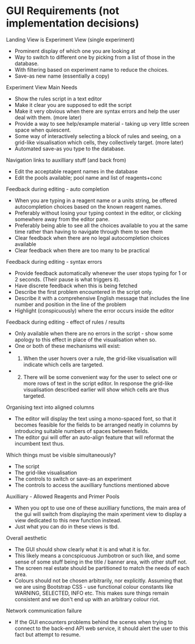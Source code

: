 # GUI Requirements (not implementation decisions)

Landing View is Experiment View (single experiment)
- Prominent display of which one you are looking at
- Way to switch to different one by picking from a list of those in the 
  database.
- With filtering based on experiment name to reduce the choices.
- Save-as new name (essentially a copy)

Experiment View Main Needs
- Show the rules script in a text editor
- Make it clear you are supposed to edit the script
- Make it very obvious when there are syntax errors and help the user deal with
  them. (more later)
- Provide a way to see help/example material - taking up very little screen 
  space when quiescent.
- Some way of interactively selecting a block of rules and seeing, on a
  grid-like visualisation which cells, they collectively target. (more later)
- Automated save-as you type to the database.

Navigation links to auxilliary stuff (and back from)
- Edit the acceptable reagent names in the database
- Edit the pools available; pool name and list of reagents+conc

Feedback during editing - auto completion
- When you are typing in a reagent name or a units string, be offered
  autocompletion choices based on the known reagent names.
- Preferably without losing your typing context in the editor, or clicking
  somewhere away from the editor pane.
- Preferably being able to see all the choices available to you at the same
  time rather than having to navigate through them to see them
- Clear feedback when there are no legal autocompletion choices available
- Clear feedback when there are too many to be practical

Feedback during editing - syntax errors
- Provide feedback automatically whenever the user stops typing for 1 or 2
  seconds. (Their pause is what triggers it).
- Have discrete feedback when this is being fetched
- Describe the first problem encountered in the script only.
- Describe it with a comprehensive English message that includes the line
  number and position in the line of the problem
- Highlight (conspicuously) where the error occurs inside the editor 

Feedback during editing - effect of rules / results
- Only available when there are no errors in the script - show some apology to
  this effect in place of the visualisation when so.
- One or both of these mechanisms will exist:
- 1) When the user hovers over a rule, the grid-like visualisation will
  indicate which cells are targeted.
- 2) There will be some convenient way for the user to select one or more rows of
  text in the script editor.  In response the grid-like visualisation 
  described earlier will show which cells are thus targeted.

Organising text into aligned columns
- The editor will display the text using a mono-spaced font, so that it becomes
  feasible for the fields to be arranged neatly in columns by introducing
  suitable numbers of spaces between fields.
- The editor gui will offer an auto-align feature that will reformat the
  incumbent text thus.

Which things must be visible simultaneously?
- The script
- The grid-like visualisation
- The controls to switch or save-as an experiment
- The controls to access the auxilliary functions mentioned above

Auxilliary - Allowed Reagents and Primer Pools
- When you opt to use one of these auxilliary functions, the main area of the
  gui will switch from displaying the main xperiment view to display a view
  dedicated to this new function instead.
- Just what you can do in these views is tbd.

Overall aesthetic
- The GUI should show clearly what it is and what it is for.
- This likely means a concspicuous Jumbotron or such like, and some sense of
  some stuff being in the title / banner area, with other stuff not.
- The screen real estate should be partitioned to match the needs of each area.
- Colours should not be chosen arbitrarily, nor explicitly. Assuming that we are
  using Bootstrap CSS - use functional colour constants like WARNING, SELECTED,
  INFO etc. This makes sure things remain consistent and we don't end up with 
  an arbitrary colour riot.

Network communication failure
- If the GUI encounters problems behind the scenes when trying to connect to
  the back-end API web service, it should alert the user to this fact but
  attempt to resume.
